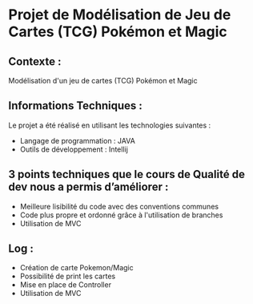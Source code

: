 # Projet de Modélisation de Jeu de Cartes (TCG) Pokémon et Magic

## Contexte :

Modélisation d'un jeu de cartes (TCG) Pokémon et Magic

## Informations Techniques :

Le projet a été réalisé en utilisant les technologies suivantes :

- Langage de programmation : JAVA
- Outils de développement : Intellij

## 3 points techniques que le cours de Qualité de dev nous a permis d’améliorer : 

- Meilleure lisibilité du code avec des conventions communes
- Code plus propre et ordonné grâce à l'utilisation de branches
- Utilisation de MVC

## Log : 

- Création de carte Pokemon/Magic
- Possibilité de print les cartes
- Mise en place de Controller
- Utilisation de MVC
